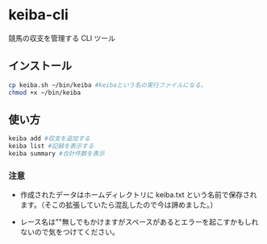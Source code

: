# keiba-cli

競馬の収支を管理する CLI ツール

## インストール

```sh
cp keiba.sh ~/bin/keiba #keibaという名の実行ファイルになる。
chmod +x ~/bin/keiba
```

## 使い方

```sh
keiba add #収支を追加する
keiba list #記録を表示する
keiba summary #合計件数を表示
```

### 注意

- 作成されたデータはホームディレクトリに keiba.txt という名前で保存されます。（そこの拡張していたら混乱したので今は諦めました。）

* レース名は""無しでもかけますがスペースがあるとエラーを起こすかもしれないので気をつけてください。
